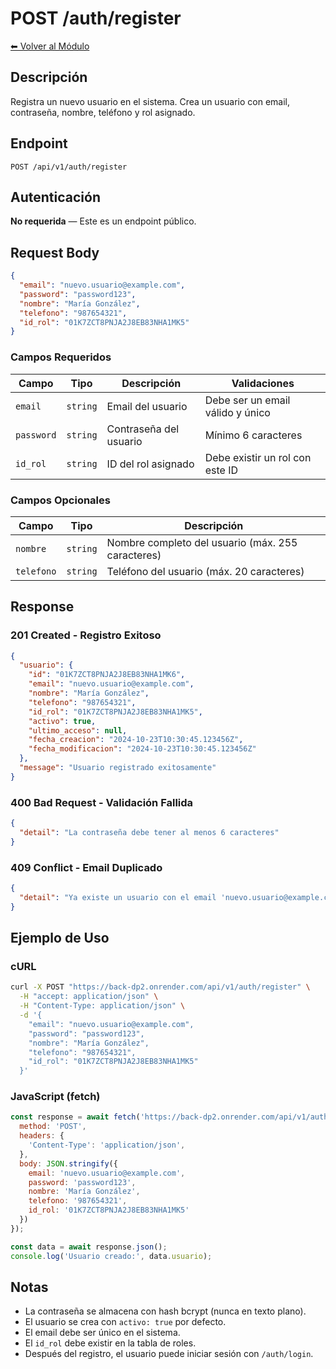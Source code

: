 # POST /auth/register

[⬅ Volver al Módulo](../README.md)

## Descripción

Registra un nuevo usuario en el sistema. Crea un usuario con email, contraseña, nombre, teléfono y rol asignado.

## Endpoint

```
POST /api/v1/auth/register
```

## Autenticación

**No requerida** — Este es un endpoint público.

## Request Body

```json
{
  "email": "nuevo.usuario@example.com",
  "password": "password123",
  "nombre": "María González",
  "telefono": "987654321",
  "id_rol": "01K7ZCT8PNJA2J8EB83NHA1MK5"
}
```

### Campos Requeridos

| Campo | Tipo | Descripción | Validaciones |
|-------|------|-------------|--------------|
| `email` | `string` | Email del usuario | Debe ser un email válido y único |
| `password` | `string` | Contraseña del usuario | Mínimo 6 caracteres |
| `id_rol` | `string` | ID del rol asignado | Debe existir un rol con este ID |

### Campos Opcionales

| Campo | Tipo | Descripción |
|-------|------|-------------|
| `nombre` | `string` | Nombre completo del usuario (máx. 255 caracteres) |
| `telefono` | `string` | Teléfono del usuario (máx. 20 caracteres) |

## Response

### 201 Created - Registro Exitoso

```json
{
  "usuario": {
    "id": "01K7ZCT8PNJA2J8EB83NHA1MK6",
    "email": "nuevo.usuario@example.com",
    "nombre": "María González",
    "telefono": "987654321",
    "id_rol": "01K7ZCT8PNJA2J8EB83NHA1MK5",
    "activo": true,
    "ultimo_acceso": null,
    "fecha_creacion": "2024-10-23T10:30:45.123456Z",
    "fecha_modificacion": "2024-10-23T10:30:45.123456Z"
  },
  "message": "Usuario registrado exitosamente"
}
```

### 400 Bad Request - Validación Fallida

```json
{
  "detail": "La contraseña debe tener al menos 6 caracteres"
}
```

### 409 Conflict - Email Duplicado

```json
{
  "detail": "Ya existe un usuario con el email 'nuevo.usuario@example.com'"
}
```

## Ejemplo de Uso

### cURL

```bash
curl -X POST "https://back-dp2.onrender.com/api/v1/auth/register" \
  -H "accept: application/json" \
  -H "Content-Type: application/json" \
  -d '{
    "email": "nuevo.usuario@example.com",
    "password": "password123",
    "nombre": "María González",
    "telefono": "987654321",
    "id_rol": "01K7ZCT8PNJA2J8EB83NHA1MK5"
  }'
```

### JavaScript (fetch)

```javascript
const response = await fetch('https://back-dp2.onrender.com/api/v1/auth/register', {
  method: 'POST',
  headers: {
    'Content-Type': 'application/json',
  },
  body: JSON.stringify({
    email: 'nuevo.usuario@example.com',
    password: 'password123',
    nombre: 'María González',
    telefono: '987654321',
    id_rol: '01K7ZCT8PNJA2J8EB83NHA1MK5'
  })
});

const data = await response.json();
console.log('Usuario creado:', data.usuario);
```

## Notas

- La contraseña se almacena con hash bcrypt (nunca en texto plano).
- El usuario se crea con `activo: true` por defecto.
- El email debe ser único en el sistema.
- El `id_rol` debe existir en la tabla de roles.
- Después del registro, el usuario puede iniciar sesión con `/auth/login`.

